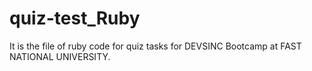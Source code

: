 # quiz-test_Ruby
It is the file of ruby code for quiz tasks for DEVSINC Bootcamp at FAST NATIONAL UNIVERSITY. 
